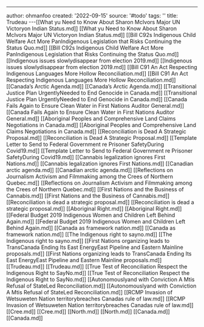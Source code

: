 ---
author: ohmanfoo
created: '2022-09-15'
source: '#todo'
tags: ''
title: Trudeau
---[[What yu Need to Know About Sharon McIvors Major UN Victoryon Indian Status.md]]
[[What yu Need to Know About Sharon McIvors Major UN Victoryon Indian Status.md]]
[[Bill C92s Indigenous Child Welfare Act More PanIndigenous Legislation that Risks Continuing the Status Quo.md]]
[[Bill C92s Indigenous Child Welfare Act More PanIndigenous Legislation that Risks Continuing the Status Quo.md]]
[[Indigenous issues slowlydisappear from election 2019.md]]
[[Indigenous issues slowlydisappear from election 2019.md]]
[[Bill C91 An Act Respecting Indigenous Languages More Hollow Reconciliation.md]]
[[Bill C91 An Act Respecting Indigenous Languages More Hollow Reconciliation.md]]
[[Canada’s Arctic Agenda.md]]
[[Canada’s Arctic Agenda.md]]
[[Transitional Justice Plan UrgentlyNeeded to End Genocide in Canada.md]]
[[Transitional Justice Plan UrgentlyNeeded to End Genocide in Canada.md]]
[[Canada Fails Again to Ensure Clean Water in First Nations Auditor General.md]]
[[Canada Fails Again to Ensure Clean Water in First Nations Auditor General.md]]
[[Aboriginal Peoples and Comprehensive Land Claims Negotiations in Canada.md]]
[[Aboriginal Peoples and Comprehensive Land Claims Negotiations in Canada.md]]
[[Reconciliation is Dead A Strategic Proposal.md]]
[[Reconciliation is Dead A Strategic Proposal.md]]
[[Template Letter to Send to Federal Government re Prisoner SafetyDuring Covid19.md]]
[[Template Letter to Send to Federal Government re Prisoner SafetyDuring Covid19.md]]
[[Cannabis legalization ignores First Nations.md]]
[[Cannabis legalization ignores First Nations.md]]
[[Canadian arctic agenda.md]]
[[Canadian arctic agenda.md]]
[[Reflections on Journalism Activism and Filmmaking among the Crees of Northern Quebec.md]]
[[Reflections on Journalism Activism and Filmmaking among the Crees of Northern Quebec.md]]
[[First Nations and the Business of Cannabis.md]]
[[First Nations and the Business of Cannabis.md]]
[[Reconciliation is dead a strategic proposal.md]]
[[Reconciliation is dead a strategic proposal.md]]
[[Aboriginal Right.md]]
[[Aboriginal Right.md]]
[[Federal Budget 2019 Indigenous Women and Children Left Behind Again.md]]
[[Federal Budget 2019 Indigenous Women and Children Left Behind Again.md]]
[[Canada as framework nation.md]]
[[Canada as framework nation.md]]
[[The Indigenous right to sayno.md]]
[[The Indigenous right to sayno.md]]
[[First Nations organizing leads to TransCanada Ending Its East EnergyEast Pipeline and Eastern Mainline proposals.md]]
[[First Nations organizing leads to TransCanada Ending Its East EnergyEast Pipeline and Eastern Mainline proposals.md]]
[[Trudeau.md]]
[[Trudeau.md]]
[[True Test of Reconciliation Respect the Indigenous Right to SayNo.md]]
[[True Test of Reconciliation Respect the Indigenous Right to SayNo.md]]
[[Autonomouslyand with Conviction A Mtis Refusal of StateLed Reconciliation.md]]
[[Autonomouslyand with Conviction A Mtis Refusal of StateLed Reconciliation.md]]
[[RCMP Invasion of Wetsuweten Nation territorybreaches Canadas rule of law.md]]
[[RCMP Invasion of Wetsuweten Nation territorybreaches Canadas rule of law.md]]
[[Cree.md]]
[[Cree.md]]
[[North.md]]
[[North.md]]
[[Canada.md]]
[[Canada.md]]
